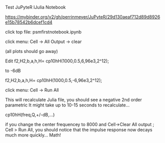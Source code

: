 Test JuPyteR IJulia Notebook


https://mybinder.org/v2/gh/perrinmeyer/JuPyteR/29d130aeaf712d89d8926e15b78542b6dcef1cd4

click top file:  psmfirstnotebook.ipynb

click menu: Cell -> All Output -> clear

(all plots should go away)

Edit f2,H2,b,a,h,H= cp10hH(1000,0.5,6,96e3,2^12);

to -6dB

f2,H2,b,a,h,H= cp10hH(1000,0.5,-6,96e3,2^12);

click menu: Cell -> Run All

This will recalculate Julia file, you should see a negative 2nd order parametric
It might take up to 10-15 seconds to recalculate...

cp10hH(freq,Q,+/-dB,...)

if you change the center frequencey to 8000 and Cell->Clear All output ; Cell > Run All, you should notice that
the impulse response now decays much more quickly...  Math!



